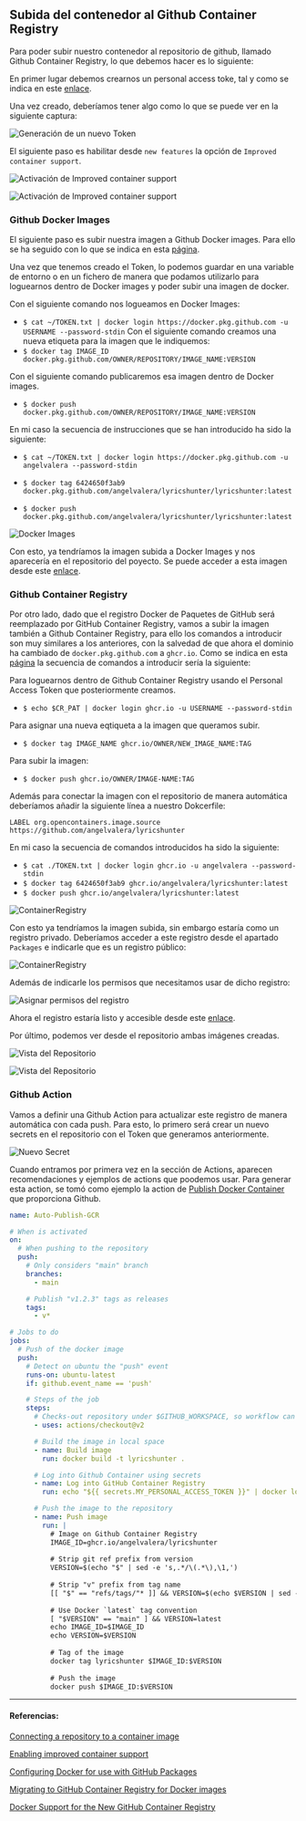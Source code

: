 ## Subida del contenedor al Github Container Registry

Para poder subir nuestro contenedor al repositorio de github, llamado Github Container Registry, lo que debemos hacer es lo siguiente:

En primer lugar debemos crearnos un personal access toke, tal y como se indica en este [enlace](https://docs.github.com/es/free-pro-team@latest/github/authenticating-to-github/creating-a-personal-access-token).

Una vez creado, deberíamos tener algo como lo que se puede ver en la siguiente captura:

![Generación de un nuevo Token](Img/Img_GCR/Token.png "Generación de un nuevo Token")

El siguiente paso es habilitar desde `new features` la opción de `Improved container support`.

![Activación de Improved container support](Img/Img_GCR/feature1.png "Activación de Improved container support")

![Activación de Improved container support](Img/Img_GCR/feature.png "Activación de Improved container support")



### Github Docker Images

El siguiente paso es subir nuestra imagen a Github Docker images. Para ello se ha seguido con lo que se indica en esta [página](https://docs.github.com/es/free-pro-team@latest/packages/using-github-packages-with-your-projects-ecosystem/configuring-docker-for-use-with-github-packages). 

Una vez que tenemos creado el Token, lo podemos guardar en una variable de entorno o en un fichero de manera que podamos utilizarlo para loguearnos dentro de Docker images y poder subir una imagen de docker.

Con el siguiente comando nos logueamos en Docker Images:
- `$ cat ~/TOKEN.txt | docker login https://docker.pkg.github.com -u USERNAME --password-stdin`
Con el siguiente comando creamos una nueva etiqueta para la imagen que le indiquemos:
- `$ docker tag IMAGE_ID docker.pkg.github.com/OWNER/REPOSITORY/IMAGE_NAME:VERSION`

Con el siguiente comando publicaremos esa imagen dentro de Docker images.
- `$ docker push docker.pkg.github.com/OWNER/REPOSITORY/IMAGE_NAME:VERSION`

En mi caso la secuencia de instrucciones que se han introducido ha sido la siguiente:

* `$ cat ~/TOKEN.txt | docker login https://docker.pkg.github.com -u angelvalera --password-stdin`

* `$ docker tag 6424650f3ab9 docker.pkg.github.com/angelvalera/lyricshunter/lyricshunter:latest`

* `$ docker push docker.pkg.github.com/angelvalera/lyricshunter/lyricshunter:latest`

![Docker Images](Img/Img_GCR/Dockerimages.png "Docker Images")

Con esto, ya tendríamos la imagen subida a Docker Images y nos aparecería en el repositorio del poyecto. Se puede acceder a esta imagen desde este [enlace](https://github.com/AngelValera/LyricsHunter/packages/513671).

### Github Container Registry

Por otro lado, dado que el registro Docker de Paquetes de GitHub será reemplazado por GitHub Container Registry, vamos a subir la imagen también a Github Container Registry, para ello los comandos a introducir son muy similares a los anteriores, con la salvedad de que ahora el dominio ha cambiado de `docker.pkg.github.com` a `ghcr.io`. Como se indica en esta [página](https://docs.github.com/es/free-pro-team@latest/packages/managing-container-images-with-github-container-registry/connecting-a-repository-to-a-container-image#connecting-a-repository-to-a-container-image-on-the-command-line) la secuencia de comandos a introducir sería la siguiente:

Para loguearnos dentro de Github Container Registry usando el Personal Access Token que posteriormente creamos.
* `$ echo $CR_PAT | docker login ghcr.io -u USERNAME --password-stdin`

Para asignar una nueva eqtiqueta a la imagen que queramos subir.
* `$ docker tag IMAGE_NAME ghcr.io/OWNER/NEW_IMAGE_NAME:TAG`

Para subir la imagen:
* `$ docker push ghcr.io/OWNER/IMAGE-NAME:TAG`

Además para conectar la imagen con el repositorio de manera automática deberíamos añadir la siguiente línea a nuestro Dokcerfile:

`LABEL org.opencontainers.image.source https://github.com/angelvalera/lyricshunter`

En mi caso la secuencia de comandos introducidos ha sido la siguiente:

* `$ cat ./TOKEN.txt | docker login ghcr.io -u angelvalera --password-stdin`
* `$ docker tag 6424650f3ab9 ghcr.io/angelvalera/lyricshunter:latest`
* `$ docker push ghcr.io/angelvalera/lyricshunter:latest`

![ContainerRegistry](Img/Img_GCR/ContainerRegistry.png "Publicar una imagen en Github Container Registry")

Con esto ya tendríamos la imagen subida, sin embargo estaría como un registro privado. Deberíamos acceder a este registro desde el apartado `Packages` e indicarle que es un registro público:

![ContainerRegistry](Img/Img_GCR/ConfContainer.png "Configurar el registro de Github Container Registry")

Además de indicarle los permisos que necesitamos usar de dicho registro:

![Asignar permisos del registro](Img/Img_GCR/permisos.png "Asignar permisos del registro")

Ahora el registro estaría listo y accesible desde este [enlace](https://github.com/users/AngelValera/packages/container/package/lyricshunter).


Por último, podemos ver desde el repositorio ambas imágenes creadas.

![Vista del Repositorio](Img/Img_GCR/Repositorio.png "Vista del Repositorio")

![Vista del Repositorio](Img/Img_GCR/Repositorio2.png "Vista del Repositorio")

### Github Action

Vamos a definir una Github Action para actualizar este registro de manera automática con cada push. Para esto, lo primero será crear un nuevo secrets en el repositorio con el Token que generamos anteriormente.

![Nuevo Secret](Img/Img_GCR/secrets.png "Nuevo Secret")

Cuando entramos por primera vez en la sección de Actions, aparecen recomendaciones y ejemplos de actions que poodemos usar. Para generar esta action, se tomó como ejemplo la action de [Publish Docker Container](https://github.com/actions/starter-workflows/blob/2d3a2e57d3052cb97d2f78f589d60326bd2bbc50/ci/docker-publish.yml) que proporciona Github.

```yml
name: Auto-Publish-GCR

# When is activated
on:
  # When pushing to the repository
  push:
    # Only considers "main" branch
    branches:
      - main

    # Publish "v1.2.3" tags as releases
    tags:
      - v*

# Jobs to do
jobs:
  # Push of the docker image
  push:
    # Detect on ubuntu the "push" event
    runs-on: ubuntu-latest
    if: github.event_name == 'push'

    # Steps of the job
    steps:
      # Checks-out repository under $GITHUB_WORKSPACE, so workflow can access it
      - uses: actions/checkout@v2

      # Build the image in local space
      - name: Build image
        run: docker build -t lyricshunter .

      # Log into Github Container using secrets
      - name: Log into GitHub Container Registry
        run: echo "${{ secrets.MY_PERSONAL_ACCESS_TOKEN }}" | docker login ghcr.io -u angelvalera --password-stdin

      # Push the image to the repository
      - name: Push image
        run: |
          # Image on Github Container Registry
          IMAGE_ID=ghcr.io/angelvalera/lyricshunter
          
          # Strip git ref prefix from version
          VERSION=$(echo "$" | sed -e 's,.*/\(.*\),\1,')
          
          # Strip "v" prefix from tag name
          [[ "$" == "refs/tags/"* ]] && VERSION=$(echo $VERSION | sed -e 's/^v//')
          
          # Use Docker `latest` tag convention
          [ "$VERSION" == "main" ] && VERSION=latest
          echo IMAGE_ID=$IMAGE_ID
          echo VERSION=$VERSION
          
          # Tag of the image
          docker tag lyricshunter $IMAGE_ID:$VERSION
          
          # Push the image
          docker push $IMAGE_ID:$VERSION

```

---
#### Referencias:

[Connecting a repository to a container image](https://docs.github.com/en/free-pro-team@latest/packages/managing-container-images-with-github-container-registry/connecting-a-repository-to-a-container-image)

[Enabling improved container support](https://docs.github.com/en/free-pro-team@latest/packages/getting-started-with-github-container-registry/enabling-improved-container-support)

[Configuring Docker for use with GitHub Packages](https://docs.github.com/es/free-pro-team@latest/packages/using-github-packages-with-your-projects-ecosystem/configuring-docker-for-use-with-github-packages)


[Migrating to GitHub Container Registry for Docker images](https://docs.github.com/es/free-pro-team@latest/packages/getting-started-with-github-container-registry/migrating-to-github-container-registry-for-docker-images)

[Docker Support for the New GitHub Container Registry](https://www.docker.com/blog/docker-support-for-the-new-github-container-registry/)

